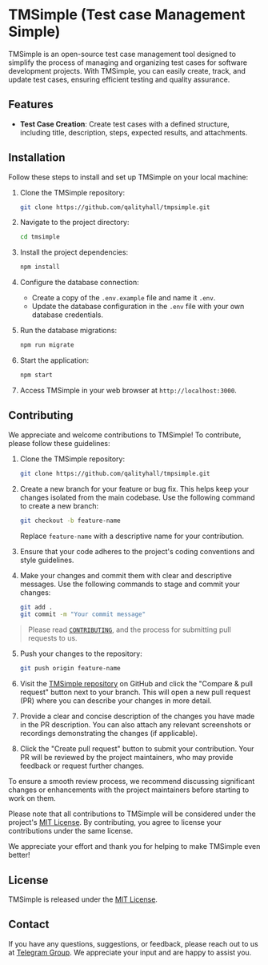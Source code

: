 # TMSimple (Test case Management Simple)

TMSimple is an open-source test case management tool designed to simplify the process of managing and organizing test cases for software development projects. With TMSimple, you can easily create, track, and update test cases, ensuring efficient testing and quality assurance.

## Features

-   **Test Case Creation**: Create test cases with a defined structure, including title, description, steps, expected results, and attachments.

## Installation

Follow these steps to install and set up TMSimple on your local machine:

1. Clone the TMSimple repository:

    ```bash
    git clone https://github.com/qalityhall/tmpsimple.git
    ```

2. Navigate to the project directory:

    ```bash
    cd tmsimple
    ```

3. Install the project dependencies:

    ```bash
    npm install
    ```

4. Configure the database connection:

    - Create a copy of the `.env.example` file and name it `.env`.
    - Update the database configuration in the `.env` file with your own database credentials.

5. Run the database migrations:

    ```bash
    npm run migrate
    ```

6. Start the application:

    ```bash
    npm start
    ```

7. Access TMSimple in your web browser at `http://localhost:3000`.

## Contributing

We appreciate and welcome contributions to TMSimple! To contribute, please follow these guidelines:

1. Clone the TMSimple repository:

    ```bash
    git clone https://github.com/qalityhall/tmpsimple.git
    ```

2. Create a new branch for your feature or bug fix. This helps keep your changes isolated from the main codebase. Use the following command to create a new branch:

    ```bash
    git checkout -b feature-name
    ```

    Replace `feature-name` with a descriptive name for your contribution.

3. Ensure that your code adheres to the project's coding conventions and style guidelines.

4. Make your changes and commit them with clear and descriptive messages. Use the following commands to stage and commit your changes:

    ```bash
    git add .
    git commit -m "Your commit message"
    ```

> Please read [`CONTRIBUTING`](CONTRIBUTING.md), and the process for submitting pull requests to us.

5. Push your changes to the repository:

    ```bash
    git push origin feature-name
    ```

6. Visit the [TMSimple repository](https://github.com/qalityhall/tmsimple) on GitHub and click the "Compare & pull request" button next to your branch. This will open a new pull request (PR) where you can describe your changes in more detail.

7. Provide a clear and concise description of the changes you have made in the PR description. You can also attach any relevant screenshots or recordings demonstrating the changes (if applicable).

8. Click the "Create pull request" button to submit your contribution. Your PR will be reviewed by the project maintainers, who may provide feedback or request further changes.

To ensure a smooth review process, we recommend discussing significant changes or enhancements with the project maintainers before starting to work on them.

Please note that all contributions to TMSimple will be considered under the project's [MIT License](https://opensource.org/licenses/MIT). By contributing, you agree to license your contributions under the same license.

We appreciate your effort and thank you for helping to make TMSimple even better!

## License

TMSimple is released under the [MIT License](https://opensource.org/licenses/MIT).

## Contact

If you have any questions, suggestions, or feedback, please reach out to us at [Telegram Group](https://t.me/+Rdo0NN-G0NZjYTYx). We appreciate your input and are happy to assist you.
